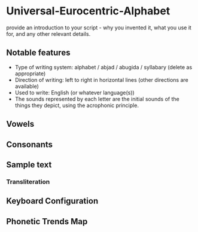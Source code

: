 # Universal-Eurocentric-Alphabet
provide an introduction to your script - why you invented it, what you use it for, and any other relevant details.
## Notable features
- Type of writing system: alphabet / abjad / abugida / syllabary (delete as appropriate)
- Direction of writing: left to right in horizontal lines (other directions are available)
- Used to write: English (or whatever language(s))
- The sounds represented by each letter are the initial sounds of the things they depict, using the acrophonic principle.
## Vowels
## Consonants
## Sample text
### Transliteration
## Keyboard Configuration
## Phonetic Trends Map
